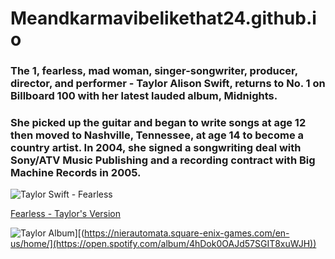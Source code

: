 # Meandkarmavibelikethat24.github.io
### The 1, fearless, mad woman, singer-songwriter, producer, director, and performer - Taylor Alison Swift, returns to No. 1 on Billboard 100 with her latest lauded album, Midnights. 
### She picked up the guitar and began to write songs at age 12 then moved to Nashville, Tennessee, at age 14 to become a country artist. In 2004, she signed a songwriting deal with Sony/ATV Music Publishing and a recording contract with Big Machine Records in 2005.  

![Taylor Swift - Fearless](https://www.rollingstone.com/wp-content/uploads/2022/10/taylor-swift-midnights-press.jpg?w=1581&h=1054&crop=1)

<a href="https://open.spotify.com/album/4hDok0OAJd57SGIT8xuWJH">Fearless - Taylor's Version</a>

![Taylor Album](https://user-images.githubusercontent.com/99858112/155126762-6e3a0aae-767a-40bd-9aa5-8451e1690d2d.png)][(https://nierautomata.square-enix-games.com/en-us/home/](https://open.spotify.com/album/4hDok0OAJd57SGIT8xuWJH))





